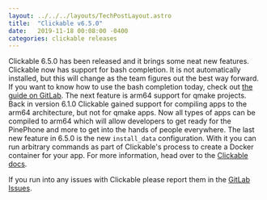 ```yaml
---
layout: ../../../layouts/TechPostLayout.astro
title:  "Clickable v6.5.0"
date:   2019-11-18 00:08:00 -0400
categories: clickable releases
---
```


Clickable 6.5.0 has been released and it brings some neat new features.
Clickable now has support for bash completion. It is not automatically installed,
but this will change as the team figures out the best way forward. If you want
to know how to use the bash completion today, check out
[the guide on GitLab](https://gitlab.com/clickable/clickable/blob/master/BASH_COMPLETION.md).
The next feature is arm64 support for qmake projects. Back in version 6.1.0
Clickable gained support for compiling apps to the arm64 architecture, but not
for qmake apps. Now all types of apps can be compiled to arm64 which will allow
developers to get ready for the PinePhone and more to get into the hands of people everywhere.
The last new feature in 6.5.0 is the new `install_data` configuration. With it
you can run arbitrary commands as part of Clickable's process to create a Docker
container for your app. For more information, head over to the
[Clickable docs](http://clickable.bhdouglass.com/en/latest/clickable-json.html#image-setup).

If you run into any issues with Clickable please report them in the
[GitLab Issues](https://gitlab.com/clickable/clickable/issues).

